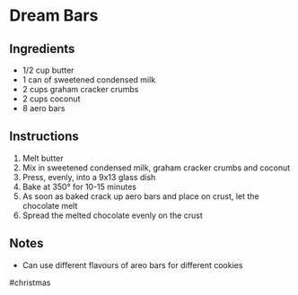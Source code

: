 # Dream Bars

## Ingredients

- 1/2 cup butter
- 1 can of sweetened condensed milk
- 2 cups graham cracker crumbs
- 2 cups coconut
- 8 aero bars

## Instructions

1. Melt butter
2. Mix in sweetened condensed milk, graham cracker crumbs and coconut
3. Press, evenly, into a 9x13 glass dish
4. Bake at 350° for 10-15 minutes
5. As soon as baked crack up aero bars and place on crust, let the chocolate melt
6. Spread the melted chocolate evenly on the crust

## Notes
- Can use different flavours of areo bars for different cookies

#christmas